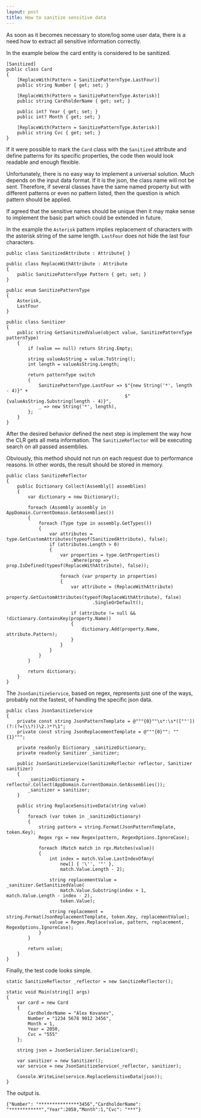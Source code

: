 ```yaml
---
layout: post
title: How to sanitize sensitive data
---
```


As soon as it becomes necessary to store/log some user data, there is a need how to extract all sensitive information correctly. 

In the example below the card entity is considered to be sanitized.
<pre><code class="language-cs">[Sanitized]
public class Card
{
    [ReplaceWith(Pattern = SanitizePatternType.LastFour)]
    public string Number { get; set; }

    [ReplaceWith(Pattern = SanitizePatternType.Asterisk)]
    public string CardholderName { get; set; }

    public int? Year { get; set; }
    public int? Month { get; set; }

    [ReplaceWith(Pattern = SanitizePatternType.Asterisk)]
    public string Cvc { get; set; }
}
</code></pre>

If it were possible to mark the <code>Card</code> class with the <code>Sanitized</code> attribute and define patterns for its specific properties, the code then would look readable and enough flexible.

Unfortunately, there is no easy way to implement a universal solution. Much depends on the input data format. If it is the json, the class name will not be sent. Therefore, if several classes have the same named property but with different patterns or even no pattern listed, then the question is which pattern should be applied.

If agreed that the sensitive names should be unique then it may make sense to implement the basic part which could be extended in future.

In the example the <code>Asterisk</code> pattern implies replacement of characters with the asterisk string of the same length. <code>LastFour</code> does not hide the last four characters.
<pre><code class="language-cs">public class SanitizedAttribute : Attribute{ }

public class ReplaceWithAttribute : Attribute
{
    public SanitizePatternType Pattern { get; set; }
}

public enum SanitizePatternType
{
    Asterisk,
    LastFour
}

public class Sanitizer
{
    public string GetSanitizedValue(object value, SanitizePatternType patternType)
    {
        if (value == null) return String.Empty;

        string valueAsString = value.ToString();
        int length = valueAsString.Length;

        return patternType switch
        {
            SanitizePatternType.LastFour => $"{new String('*', length - 4)}" +
                                            $"{valueAsString.Substring(length - 4)}",
            _ => new String('*', length),
        };
    }
}</code></pre>

After the desired behavior defined the next step is implement the way how the CLR gets all meta information. The <code>SanitizeReflector</code> will be executing search on all passed assemblies. 

Obviously, this method should not run on each request due to performance reasons. In other words, the result should be stored in memory.
<pre><code class="language-cs">public class SanitizeReflector
{
    public Dictionary<string, SanitizePatternType> Collect(Assembly[] assemblies)
    {
        var dictionary = new Dictionary<string, SanitizePatternType>();

        foreach (Assembly assembly in AppDomain.CurrentDomain.GetAssemblies())
        {
            foreach (Type type in assembly.GetTypes())
            {
                var attributes = type.GetCustomAttributes(typeof(SanitizedAttribute), false);
                if (attributes.Length > 0)
                {
                    var properties = type.GetProperties()
                        .Where(prop => prop.IsDefined(typeof(ReplaceWithAttribute), false));

                    foreach (var property in properties)
                    {
                        var attribute = (ReplaceWithAttribute)
                            property.GetCustomAttributes(typeof(ReplaceWithAttribute), false)
                                .SingleOrDefault();

                        if (attribute != null && !dictionary.ContainsKey(property.Name))
                        {
                            dictionary.Add(property.Name, attribute.Pattern);
                        }
                    }
                }
            }
        }

        return dictionary;
    }
}</code></pre>

The <code>JsonSanitizeService</code>, based on regex, represents just one of the ways, probably not the fastest, of handling the specific json data.
<pre><code class="language-cs">public class JsonSanitizeService
{
    private const string JsonPatternTemplate = @"""{0}""\s*:\s*([""'])(?:(?=(\\?))\2.)*?\1";
    private const string JsonReplacementTemplate = @"""{0}"": ""{1}""";

    private readonly Dictionary<string, SanitizePatternType> _sanitizeDictionary;
    private readonly Sanitizer _sanitizer;

    public JsonSanitizeService(SanitizeReflector reflector, Sanitizer sanitizer)
    {
        _sanitizeDictionary = reflector.Collect(AppDomain.CurrentDomain.GetAssemblies());
        _sanitizer = sanitizer;
    }

    public string ReplaceSensitiveData(string value)
    {
        foreach (var token in _sanitizeDictionary)
        {
            string pattern = string.Format(JsonPatternTemplate, token.Key);
            Regex rgx = new Regex(pattern, RegexOptions.IgnoreCase);

            foreach (Match match in rgx.Matches(value))
            {
                int index = match.Value.LastIndexOfAny(
                    new[] { '\'', '"' },
                    match.Value.Length - 2);

                string replacementValue = _sanitizer.GetSanitizedValue(
                    match.Value.Substring(index + 1, match.Value.Length - index - 2),
                    token.Value);

                string replacement = string.Format(JsonReplacementTemplate, token.Key, replacementValue);
                value = Regex.Replace(value, pattern, replacement, RegexOptions.IgnoreCase);
            }
        }

        return value;
    }
}</code></pre>

Finally, the test code looks simple.
<pre><code class="language-cs">static SanitizeReflector _reflector = new SanitizeReflector();

static void Main(string[] args)
{
    var card = new Card
    {
        CardholderName = "Alex Kovanev",
        Number = "1234 5678 9012 3456",
        Month = 1,
        Year = 2050,
        Cvc = "555"
    };

    string json = JsonSerializer.Serialize(card);

    var sanitizer = new Sanitizer();
    var service = new JsonSanitizeService(_reflector, sanitizer);

    Console.WriteLine(service.ReplaceSensitiveData(json));
}</code></pre>

The output is.
<pre><code class="nohighlight">{"Number": "***************3456","CardholderName": "************","Year":2050,"Month":1,"Cvc": "***"}</code></pre>
